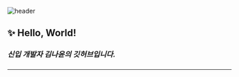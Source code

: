 ![header](https://capsule-render.vercel.app/api?type=wave&color=auto&height=300&section=header&text=Hello!%20I'm%20Nayoon!&fontSize=90)
<h2>✨ Hello, World!</h2>
<h3><em>신입 개발자 김나윤의 깃허브입니다.</em><h3>
<hr/>
